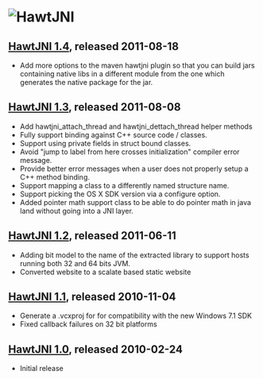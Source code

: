 ![HawtJNI](http://hawtjni.fusesource.org/images/project-logo.png)
=================================================================

[HawtJNI 1.4](http://hawtjni.fusesource.org/blog/releases/release-1-4.html), released 2011-08-18
----

* Add more options to the maven hawtjni plugin so that you can build jars containing
  native libs in a different module from the one which generates the native package for 
  the jar.

[HawtJNI 1.3](http://hawtjni.fusesource.org/blog/releases/release-1-3.html), released 2011-08-08
----

* Add hawtjni_attach_thread and hawtjni_dettach_thread helper methods
* Fully support binding against C++ source code / classes.
* Support using private fields in struct bound classes.
* Avoid "jump to label from here crosses initialization" compiler error message.
* Provide better error messages when a user does not properly setup a C++ method binding.
* Support mapping a class to a differently named structure name.
* Support picking the OS X SDK version via a configure option.
* Added pointer math support class to be able to do pointer math in java land without going into a JNI layer.

[HawtJNI 1.2](http://hawtjni.fusesource.org/blog/releases/release-1-2.html), released 2011-06-11
----

* Adding bit model to the name of the extracted library to support hosts running both 32 and 64 bits JVM.
* Converted website to a scalate based static website

[HawtJNI 1.1](http://hawtjni.fusesource.org/blog/releases/release-1-1.html), released 2010-11-04
----

* Generate a .vcxproj for for compatibility with the new Windows 7.1 SDK
* Fixed callback failures on 32 bit platforms

[HawtJNI 1.0](http://hawtjni.fusesource.org/blog/releases/2010/04/release-1-0.html), released 2010-02-24
----

* Initial release
